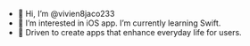 - 👋 Hi, I’m @vivien8jaco233
- 👀 I’m interested in iOS app. I’m currently learning Swift.
- 🌱 Driven to create apps that enhance everyday life for users.
